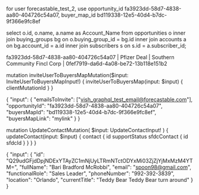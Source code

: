 for user forecastable_test_2, use opportunity_id fa3923dd-58d7-4838-aa80-404726c54a07, buyer_map_id bd119338-12e5-40d4-b7dc-9f366e9fc8ef

select o.id, o.name, a.name as Account_Name  from opportunities o inner join buying_groups bg on o.buying_group_id = bg.id inner join accounts a on bg.account_id = a.id inner join subscribers s on s.id = a.subscriber_id;

 fa3923dd-58d7-4838-aa80-404726c54a07 | Pfizer Deal          | Southern Community Fincl Corp                | 0fef7919-da6d-4a08-be72-13b118e151b2


mutation inviteUserToBuyersMapMutation($input: InviteUserToBuyersMapInput!) {
  inviteUserToBuyersMap(input: $input) {
    clientMutationId
  }
}

{
  "input": {
      "emailsToInvite": ["vish_graphql_test_email@forecastable.com"],
      "opportunityId": "fa3923dd-58d7-4838-aa80-404726c54a07",
      "buyersMapId": "bd119338-12e5-40d4-b7dc-9f366e9fc8ef",
      "buyersMapLink": "mylink"
  }
}

mutation UpdateContactMutation(
  $input: UpdateContactInput!
) {
  updateContact(input: $input) {
    contact {
      id
      supportStatus
      sfdcContact {
        id
        sfdcId
      }
    }
  }
}

{
    "input": {
      "id": "Q29udGFjdDpjNDExYTAyZC1mNjUyLTRmNTctODYxMi03ZjZjYjMxMzM4YTM=",
      "fullName": "Bari Bradford McRobbi",
      "email": "spoon98@gmail.com",
      "functionalRole": "Sales Leader",
      "phoneNumber": "992-392-3839",
      "location": "Orlando",
      "currentTitle": "Teddy Bear Teddy Bear turn around"
    }
  }
